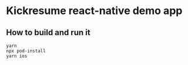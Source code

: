 # Kickresume react-native demo app

## How to build and run it
```
yarn
npx pod-install
yarn ios
```
